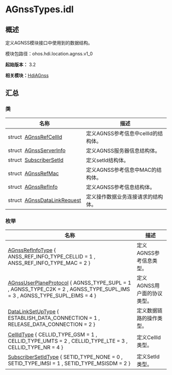 # AGnssTypes.idl


## 概述

定义AGNSS模块接口中使用到的数据结构。

模块包路径：ohos.hdi.location.agnss.v1_0

**起始版本：** 3.2

**相关模块：**[HdiAGnss](_hdi_a_gnss.md)


## 汇总


### 类

| 名称 | 描述 | 
| -------- | -------- |
| struct&nbsp;&nbsp;[AGnssRefCellId](_a_gnss_ref_cell_id.md) | 定义AGNSS参考信息中cellId的结构体。 | 
| struct&nbsp;&nbsp;[AGnssServerInfo](_a_gnss_server_info.md) | 定义AGNSS服务器信息结构体。 | 
| struct&nbsp;&nbsp;[SubscriberSetId](_subscriber_set_id.md) | 定义setId结构体。 | 
| struct&nbsp;&nbsp;[AGnssRefMac](_a_gnss_ref_mac.md) | 定义AGNSS参考信息中MAC的结构体。 | 
| struct&nbsp;&nbsp;[AGnssRefInfo](_a_gnss_ref_info.md) | 定义AGNSS参考信息结构体。 | 
| struct&nbsp;&nbsp;[AGnssDataLinkRequest](_a_gnss_data_link_request.md) | 定义操作数据业务连接请求的结构体。 | 


### 枚举

| 名称 | 描述 | 
| -------- | -------- |
| [AGnssRefInfoType](_hdi_a_gnss.md#agnssrefinfotype) { ANSS_REF_INFO_TYPE_CELLID = 1 , ANSS_REF_INFO_TYPE_MAC = 2 } | 定义AGNSS参考信息类型。 | 
| [AGnssUserPlaneProtocol](_hdi_a_gnss.md#agnssuserplaneprotocol) { AGNSS_TYPE_SUPL = 1 , AGNSS_TYPE_C2K = 2 , AGNSS_TYPE_SUPL_IMS = 3 , AGNSS_TYPE_SUPL_EIMS = 4 } | 定义AGNSS用户面的协议类型。 | 
| [DataLinkSetUpType](_hdi_a_gnss.md#datalinksetuptype) { ESTABLISH_DATA_CONNECTION = 1 , RELEASE_DATA_CONNECTION = 2 } | 定义数据链路的操作类型。 | 
| [CellIdType](_hdi_a_gnss.md#cellidtype) { CELLID_TYPE_GSM = 1 , CELLID_TYPE_UMTS = 2 , CELLID_TYPE_LTE = 3 , CELLID_TYPE_NR = 4 } | 定义CellId类型。 | 
| [SubscriberSetIdType](_hdi_a_gnss.md#subscribersetidtype) { SETID_TYPE_NONE = 0 , SETID_TYPE_IMSI = 1 , SETID_TYPE_MSISDM = 2 } | 定义SetId类型。 | 
